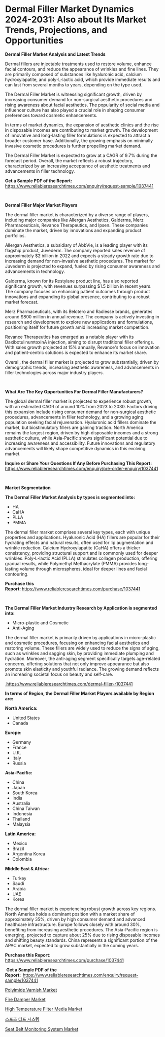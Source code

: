 <p><h1>Dermal Filler Market Dynamics 2024-2031: Also about Its Market Trends, Projections, and Opportunities</h1></p><p><strong>Dermal Filler Market Analysis and Latest Trends</strong></p>
<p><p>Dermal fillers are injectable treatments used to restore volume, enhance facial contours, and reduce the appearance of wrinkles and fine lines. They are primarily composed of substances like hyaluronic acid, calcium hydroxylapatite, and poly-L-lactic acid, which provide immediate results and can last from several months to years, depending on the type used. </p><p>The Dermal Filler Market is witnessing significant growth, driven by increasing consumer demand for non-surgical aesthetic procedures and rising awareness about facial aesthetics. The popularity of social media and influencer culture has also played a crucial role in shaping consumer preferences toward cosmetic enhancements. </p><p>In terms of market dynamics, the expansion of aesthetic clinics and the rise in disposable incomes are contributing to market growth. The development of innovative and long-lasting filler formulations is expected to attract a broader customer base. Additionally, the growing emphasis on minimally invasive cosmetic procedures is further propelling market demand. </p><p>The Dermal Filler Market is expected to grow at a CAGR of 9.7% during the forecast period. Overall, the market reflects a robust trajectory, characterized by an increasing acceptance of aesthetic treatments and advancements in filler technology.</p></p>
<p><strong>Get a Sample PDF of the Report:&nbsp;</strong> <a href="https://www.reliableresearchtimes.com/enquiry/request-sample/1037441">https://www.reliableresearchtimes.com/enquiry/request-sample/1037441</a></p>
<p>&nbsp;</p>
<p><strong>Dermal Filler Major Market Players</strong></p>
<p><p>The dermal filler market is characterized by a diverse range of players, including major companies like Allergan Aesthetics, Galderma, Merz Pharmaceuticals, Revance Therapeutics, and Ipsen. These companies dominate the market, driven by innovations and expanding product portfolios.</p><p>Allergan Aesthetics, a subsidiary of AbbVie, is a leading player with its flagship product, Juvederm. The company reported sales revenue of approximately $2 billion in 2022 and expects a steady growth rate due to increasing demand for non-invasive aesthetic procedures. The market for Juvederm is projected to expand, fueled by rising consumer awareness and advancements in technology.</p><p>Galderma, known for its Restylane product line, has also reported significant growth, with revenues surpassing $1.5 billion in recent years. The company focuses on enhancing patient outcomes through product innovations and expanding its global presence, contributing to a robust market forecast.</p><p>Merz Pharmaceuticals, with its Belotero and Radiesse brands, generates around $800 million in annual revenue. The company is actively investing in research and development to explore new applications and formulations, positioning itself for future growth amid increasing market competition.</p><p>Revance Therapeutics has emerged as a notable player with its DaxibotulinumtoxinA injection, aiming to disrupt traditional filler offerings. With sales growth projected at 15% annually, Revance's focus on innovation and patient-centric solutions is expected to enhance its market share.</p><p>Overall, the dermal filler market is projected to grow substantially, driven by demographic trends, increasing aesthetic awareness, and advancements in filler technologies across major industry players.</p></p>
<p>&nbsp;</p>
<p><strong>What Are The Key Opportunities For Dermal Filler Manufacturers?</strong></p>
<p><p>The global dermal filler market is projected to experience robust growth, with an estimated CAGR of around 10% from 2023 to 2030. Factors driving this expansion include rising consumer demand for non-surgical aesthetic procedures, advancements in filler technology, and a growing aging population seeking facial rejuvenation. Hyaluronic acid fillers dominate the market, but biostimulatory fillers are gaining traction. North America remains the largest region, driven by high disposable incomes and a strong aesthetic culture, while Asia-Pacific shows significant potential due to increasing awareness and accessibility. Future innovations and regulatory advancements will likely shape competitive dynamics in this evolving market.</p></p>
<p><strong>Inquire or Share Your Questions If Any Before Purchasing This Report:</strong> <a href="https://www.reliableresearchtimes.com/enquiry/pre-order-enquiry/1037441">https://www.reliableresearchtimes.com/enquiry/pre-order-enquiry/1037441</a></p>
<p>&nbsp;</p>
<p><strong>Market Segmentation</strong></p>
<p><strong>The Dermal Filler Market Analysis by types is segmented into:</strong></p>
<p><ul><li>HA</li><li>CaHA</li><li>PLLA</li><li>PMMA</li></ul></p>
<p><p>The dermal filler market comprises several key types, each with unique properties and applications. Hyaluronic Acid (HA) fillers are popular for their hydrating effects and natural results, often used for lip augmentation and wrinkle reduction. Calcium Hydroxylapatite (CaHA) offers a thicker consistency, providing structural support and is commonly used for deeper wrinkles. Poly-L-lactic Acid (PLLA) stimulates collagen production, offering gradual results, while Polymethyl Methacrylate (PMMA) provides long-lasting volume through microspheres, ideal for deeper lines and facial contouring.</p></p>
<p><strong>Purchase this Report:&nbsp;</strong><a href="https://www.reliableresearchtimes.com/purchase/1037441">https://www.reliableresearchtimes.com/purchase/1037441</a></p>
<p>&nbsp;</p>
<p><strong>The Dermal Filler Market Industry Research by Application is segmented into:</strong></p>
<p><ul><li>Micro-plastic and Cosmetic</li><li>Anti-Aging</li></ul></p>
<p><p>The dermal filler market is primarily driven by applications in micro-plastic and cosmetic procedures, focusing on enhancing facial aesthetics and restoring volume. These fillers are widely used to reduce the signs of aging, such as wrinkles and sagging skin, by providing immediate plumping and hydration. Moreover, the anti-aging segment specifically targets age-related concerns, offering solutions that not only improve appearance but also promote skin elasticity and youthful radiance. The growing demand reflects an increasing societal focus on beauty and self-care.</p></p>
<p><a href="https://www.reliableresearchtimes.com/dermal-filler-r1037441">&nbsp;https://www.reliableresearchtimes.com/dermal-filler-r1037441</a></p>
<p><strong>In terms of Region, the Dermal Filler Market Players available by Region are:</strong></p>
<p>
    <p> <strong> North America: </strong>
        <ul>
            <li>United States</li>
            <li>Canada</li>
        </ul>
        </p> 
    <p> <strong> Europe: </strong>
        <ul>
            <li>Germany</li>
            <li>France</li>
            <li>U.K.</li>
            <li>Italy</li>
            <li>Russia</li>
        </ul>
        </p> 
    <p> <strong> Asia-Pacific: </strong>
        <ul>
            <li>China</li>
            <li>Japan</li>
            <li>South Korea</li>
            <li>India</li>
            <li>Australia</li>
            <li>China Taiwan</li>
            <li>Indonesia</li>
            <li>Thailand</li>
            <li>Malaysia</li>
        </ul>
        </p> 
    <p> <strong> Latin America: </strong>
        <ul>
            <li>Mexico</li>
            <li>Brazil</li>
            <li>Argentina Korea</li>
            <li>Colombia</li>
        </ul>
        </p> 
    <p> <strong> Middle East & Africa: </strong>
        <ul>
            <li>Turkey</li>
            <li>Saudi</li>
            <li>Arabia</li>
            <li>UAE</li>
            <li>Korea</li>
        </ul>
    </p>
    </p>
<p><p>The dermal filler market is experiencing robust growth across key regions. North America holds a dominant position with a market share of approximately 35%, driven by high consumer demand and advanced healthcare infrastructure. Europe follows closely with around 30%, benefiting from increasing aesthetic procedures. The Asia-Pacific region is emerging, projected to capture about 25% due to rising disposable incomes and shifting beauty standards. China represents a significant portion of the APAC market, expected to grow substantially in the coming years.</p></p>
<p><strong>Purchase this Report: </strong><a href="https://www.reliableresearchtimes.com/purchase/1037441">https://www.reliableresearchtimes.com/purchase/1037441</a></p>
<p>&nbsp;<strong>Get a Sample PDF of the Report:&nbsp;&nbsp;</strong><a href="https://www.reliableresearchtimes.com/enquiry/request-sample/1037441">https://www.reliableresearchtimes.com/enquiry/request-sample/1037441</a></p>
<p><strong></strong></p>
<p><p><a href="https://issuu.com/reportprime-2/docs/polyimide-varnish-market-size-2030._639d22494ae652">Polyimide Varnish Market</a></p><p><a href="https://github.com/nathandecarvalho/Market-Research-Report-List-5/blob/main/fire-damper-market.md">Fire Damper Market</a></p><p><a href="https://issuu.com/reportprime-2/docs/high-temperature-filter-media-marke_de8e69adb0f295">High Temperature Filter Media Market</a></p><p><a href="https://medium.com/@philtoryphy7876567/sports-turf-systems-market-%EC%9D%98-%EA%B8%80%EB%A1%9C%EB%B2%8C-%EC%8B%9C%EC%9E%A5-%EA%B0%9C%EC%9A%94%EB%8A%94-%EC%A0%84-%EC%84%B8%EA%B3%84-%EB%B0%8F-%EC%A3%BC%EC%9A%94-%EC%8B%9C%EC%9E%A5%EC%9D%98-%EC%82%B0%EC%97%85%EC%97%90-%EC%98%81%ED%96%A5%EC%9D%84-%EB%AF%B8%EC%B9%98%EB%8A%94-%EC%A3%BC%EC%9A%94-%ED%8A%B8%EB%A0%8C%EB%93%9C%EC%97%90-%EB%8C%80%ED%95%9C-%EB%8F%85%ED%8A%B9%ED%95%9C-%EA%B4%80%EC%A0%90%EC%9D%84-%EC%A0%9C%EA%B3%B5%ED%95%A9%EB%8B%88%EB%8B%A4-57d86700f357">스포츠 터프 시스템</a></p><p><a href="https://www.linkedin.com/pulse/seat-belt-monitoring-system-market-size-growing-cagr-7jzye?trackingId=gP0qe3M3SV6c1uVbmKucDw%3D%3D">Seat Belt Monitoring System Market</a></p></p>